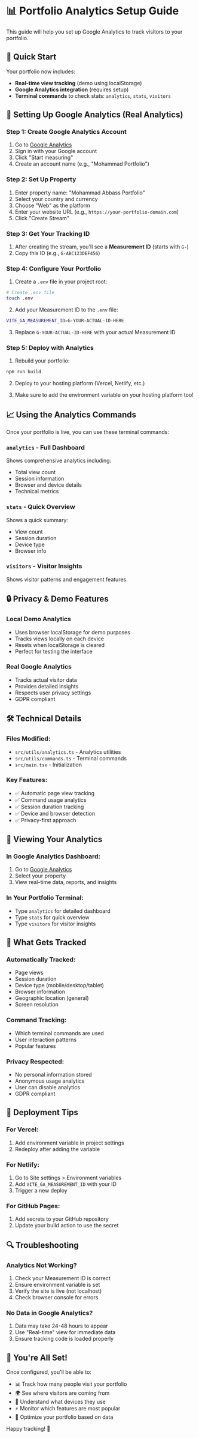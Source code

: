 # 📊 Portfolio Analytics Setup Guide

This guide will help you set up Google Analytics to track visitors to your portfolio.

## 🚀 Quick Start

Your portfolio now includes:
- **Real-time view tracking** (demo using localStorage)
- **Google Analytics integration** (requires setup)
- **Terminal commands** to check stats: `analytics`, `stats`, `visitors`

## 🔧 Setting Up Google Analytics (Real Analytics)

### Step 1: Create Google Analytics Account
1. Go to [Google Analytics](https://analytics.google.com/)
2. Sign in with your Google account
3. Click "Start measuring"
4. Create an account name (e.g., "Mohammad Portfolio")

### Step 2: Set Up Property
1. Enter property name: "Mohammad Abbass Portfolio"
2. Select your country and currency
3. Choose "Web" as the platform
4. Enter your website URL (e.g., `https://your-portfolio-domain.com`)
5. Click "Create Stream"

### Step 3: Get Your Tracking ID
1. After creating the stream, you'll see a **Measurement ID** (starts with `G-`)
2. Copy this ID (e.g., `G-ABC123DEF456`)

### Step 4: Configure Your Portfolio
1. Create a `.env` file in your project root:
```bash
# Create .env file
touch .env
```

2. Add your Measurement ID to the `.env` file:
```bash
VITE_GA_MEASUREMENT_ID=G-YOUR-ACTUAL-ID-HERE
```

3. Replace `G-YOUR-ACTUAL-ID-HERE` with your actual Measurement ID

### Step 5: Deploy with Analytics
1. Rebuild your portfolio:
```bash
npm run build
```

2. Deploy to your hosting platform (Vercel, Netlify, etc.)

3. Make sure to add the environment variable on your hosting platform too!

## 📈 Using the Analytics Commands

Once your portfolio is live, you can use these terminal commands:

### `analytics` - Full Dashboard
Shows comprehensive analytics including:
- Total view count
- Session information
- Browser and device details
- Technical metrics

### `stats` - Quick Overview
Shows a quick summary:
- View count
- Session duration
- Device type
- Browser info

### `visitors` - Visitor Insights
Shows visitor patterns and engagement features.

## 🔒 Privacy & Demo Features

### Local Demo Analytics
- Uses browser localStorage for demo purposes
- Tracks views locally on each device
- Resets when localStorage is cleared
- Perfect for testing the interface

### Real Google Analytics
- Tracks actual visitor data
- Provides detailed insights
- Respects user privacy settings
- GDPR compliant

## 🛠️ Technical Details

### Files Modified:
- `src/utils/analytics.ts` - Analytics utilities
- `src/utils/commands.ts` - Terminal commands
- `src/main.tsx` - Initialization

### Key Features:
- ✅ Automatic page view tracking
- ✅ Command usage analytics
- ✅ Session duration tracking
- ✅ Device and browser detection
- ✅ Privacy-first approach

## 📱 Viewing Your Analytics

### In Google Analytics Dashboard:
1. Go to [Google Analytics](https://analytics.google.com/)
2. Select your property
3. View real-time data, reports, and insights

### In Your Portfolio Terminal:
- Type `analytics` for detailed dashboard
- Type `stats` for quick overview
- Type `visitors` for visitor insights

## 🎯 What Gets Tracked

### Automatically Tracked:
- Page views
- Session duration
- Device type (mobile/desktop/tablet)
- Browser information
- Geographic location (general)
- Screen resolution

### Command Tracking:
- Which terminal commands are used
- User interaction patterns
- Popular features

### Privacy Respected:
- No personal information stored
- Anonymous usage analytics
- User can disable analytics
- GDPR compliant

## 🚀 Deployment Tips

### For Vercel:
1. Add environment variable in project settings
2. Redeploy after adding the variable

### For Netlify:
1. Go to Site settings > Environment variables
2. Add `VITE_GA_MEASUREMENT_ID` with your ID
3. Trigger a new deploy

### For GitHub Pages:
1. Add secrets to your GitHub repository
2. Update your build action to use the secret

## 🔍 Troubleshooting

### Analytics Not Working?
1. Check your Measurement ID is correct
2. Ensure environment variable is set
3. Verify the site is live (not localhost)
4. Check browser console for errors

### No Data in Google Analytics?
1. Data may take 24-48 hours to appear
2. Use "Real-time" view for immediate data
3. Ensure tracking code is loaded properly

## 🎉 You're All Set!

Once configured, you'll be able to:
- 📊 Track how many people visit your portfolio
- 🌍 See where visitors are coming from
- 📱 Understand what devices they use
- ⚡ Monitor which features are most popular
- 🎯 Optimize your portfolio based on data

Happy tracking! 🚀 